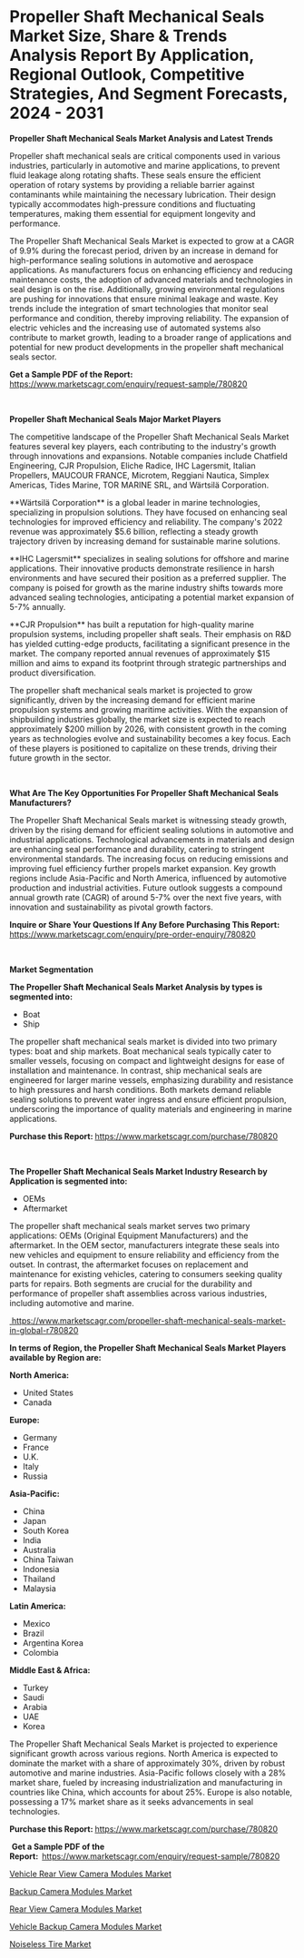 <p><h1>Propeller Shaft Mechanical Seals Market Size, Share & Trends Analysis Report By Application, Regional Outlook, Competitive Strategies, And Segment Forecasts, 2024 - 2031</h1></p><p><strong>Propeller Shaft Mechanical Seals Market Analysis and Latest Trends</strong></p>
<p><p>Propeller shaft mechanical seals are critical components used in various industries, particularly in automotive and marine applications, to prevent fluid leakage along rotating shafts. These seals ensure the efficient operation of rotary systems by providing a reliable barrier against contaminants while maintaining the necessary lubrication. Their design typically accommodates high-pressure conditions and fluctuating temperatures, making them essential for equipment longevity and performance.</p><p>The Propeller Shaft Mechanical Seals Market is expected to grow at a CAGR of 9.9% during the forecast period, driven by an increase in demand for high-performance sealing solutions in automotive and aerospace applications. As manufacturers focus on enhancing efficiency and reducing maintenance costs, the adoption of advanced materials and technologies in seal design is on the rise. Additionally, growing environmental regulations are pushing for innovations that ensure minimal leakage and waste. Key trends include the integration of smart technologies that monitor seal performance and condition, thereby improving reliability. The expansion of electric vehicles and the increasing use of automated systems also contribute to market growth, leading to a broader range of applications and potential for new product developments in the propeller shaft mechanical seals sector.</p></p>
<p><strong>Get a Sample PDF of the Report:&nbsp;</strong> <a href="https://www.marketscagr.com/enquiry/request-sample/780820?utm_campaign=1721&utm_medium=2&utm_source=Github&utm_content=ia&utm_term=15102024&utm_id=propeller-shaft-mechanical-seals">https://www.marketscagr.com/enquiry/request-sample/780820</a></p>
<p>&nbsp;</p>
<p><strong>Propeller Shaft Mechanical Seals Major Market Players</strong></p>
<p><p>The competitive landscape of the Propeller Shaft Mechanical Seals Market features several key players, each contributing to the industry's growth through innovations and expansions. Notable companies include Chatfield Engineering, CJR Propulsion, Eliche Radice, IHC Lagersmit, Italian Propellers, MAUCOUR FRANCE, Microtem, Reggiani Nautica, Simplex Americas, Tides Marine, TOR MARINE SRL, and Wärtsilä Corporation.</p><p>**Wärtsilä Corporation** is a global leader in marine technologies, specializing in propulsion solutions. They have focused on enhancing seal technologies for improved efficiency and reliability. The company's 2022 revenue was approximately $5.6 billion, reflecting a steady growth trajectory driven by increasing demand for sustainable marine solutions.</p><p>**IHC Lagersmit** specializes in sealing solutions for offshore and marine applications. Their innovative products demonstrate resilience in harsh environments and have secured their position as a preferred supplier. The company is poised for growth as the marine industry shifts towards more advanced sealing technologies, anticipating a potential market expansion of 5-7% annually.</p><p>**CJR Propulsion** has built a reputation for high-quality marine propulsion systems, including propeller shaft seals. Their emphasis on R&D has yielded cutting-edge products, facilitating a significant presence in the market. The company reported annual revenues of approximately $15 million and aims to expand its footprint through strategic partnerships and product diversification.</p><p>The propeller shaft mechanical seals market is projected to grow significantly, driven by the increasing demand for efficient marine propulsion systems and growing maritime activities. With the expansion of shipbuilding industries globally, the market size is expected to reach approximately $200 million by 2026, with consistent growth in the coming years as technologies evolve and sustainability becomes a key focus. Each of these players is positioned to capitalize on these trends, driving their future growth in the sector.</p></p>
<p>&nbsp;</p>
<p><strong>What Are The Key Opportunities For Propeller Shaft Mechanical Seals Manufacturers?</strong></p>
<p><p>The Propeller Shaft Mechanical Seals market is witnessing steady growth, driven by the rising demand for efficient sealing solutions in automotive and industrial applications. Technological advancements in materials and design are enhancing seal performance and durability, catering to stringent environmental standards. The increasing focus on reducing emissions and improving fuel efficiency further propels market expansion. Key growth regions include Asia-Pacific and North America, influenced by automotive production and industrial activities. Future outlook suggests a compound annual growth rate (CAGR) of around 5-7% over the next five years, with innovation and sustainability as pivotal growth factors.</p></p>
<p><strong>Inquire or Share Your Questions If Any Before Purchasing This Report:</strong> <a href="https://www.marketscagr.com/enquiry/pre-order-enquiry/780820?utm_campaign=1721&utm_medium=2&utm_source=Github&utm_content=ia&utm_term=15102024&utm_id=propeller-shaft-mechanical-seals">https://www.marketscagr.com/enquiry/pre-order-enquiry/780820</a></p>
<p>&nbsp;</p>
<p><strong>Market Segmentation</strong></p>
<p><strong>The Propeller Shaft Mechanical Seals Market Analysis by types is segmented into:</strong></p>
<p><ul><li>Boat</li><li>Ship</li></ul></p>
<p><p>The propeller shaft mechanical seals market is divided into two primary types: boat and ship markets. Boat mechanical seals typically cater to smaller vessels, focusing on compact and lightweight designs for ease of installation and maintenance. In contrast, ship mechanical seals are engineered for larger marine vessels, emphasizing durability and resistance to high pressures and harsh conditions. Both markets demand reliable sealing solutions to prevent water ingress and ensure efficient propulsion, underscoring the importance of quality materials and engineering in marine applications.</p></p>
<p><strong>Purchase this Report:&nbsp;</strong><a href="https://www.marketscagr.com/purchase/780820?utm_campaign=1721&utm_medium=2&utm_source=Github&utm_content=ia&utm_term=15102024&utm_id=propeller-shaft-mechanical-seals">https://www.marketscagr.com/purchase/780820</a></p>
<p>&nbsp;</p>
<p><strong>The Propeller Shaft Mechanical Seals Market Industry Research by Application is segmented into:</strong></p>
<p><ul><li>OEMs</li><li>Aftermarket</li></ul></p>
<p><p>The propeller shaft mechanical seals market serves two primary applications: OEMs (Original Equipment Manufacturers) and the aftermarket. In the OEM sector, manufacturers integrate these seals into new vehicles and equipment to ensure reliability and efficiency from the outset. In contrast, the aftermarket focuses on replacement and maintenance for existing vehicles, catering to consumers seeking quality parts for repairs. Both segments are crucial for the durability and performance of propeller shaft assemblies across various industries, including automotive and marine.</p></p>
<p><a href="https://www.marketscagr.com/propeller-shaft-mechanical-seals-market-in-global-r780820?utm_campaign=1721&utm_medium=2&utm_source=Github&utm_content=ia&utm_term=15102024&utm_id=propeller-shaft-mechanical-seals">&nbsp;https://www.marketscagr.com/propeller-shaft-mechanical-seals-market-in-global-r780820</a></p>
<p><strong>In terms of Region, the Propeller Shaft Mechanical Seals Market Players available by Region are:</strong></p>
<p>
    <p> <strong> North America: </strong>
        <ul>
            <li>United States</li>
            <li>Canada</li>
        </ul>
        </p> 
    <p> <strong> Europe: </strong>
        <ul>
            <li>Germany</li>
            <li>France</li>
            <li>U.K.</li>
            <li>Italy</li>
            <li>Russia</li>
        </ul>
        </p> 
    <p> <strong> Asia-Pacific: </strong>
        <ul>
            <li>China</li>
            <li>Japan</li>
            <li>South Korea</li>
            <li>India</li>
            <li>Australia</li>
            <li>China Taiwan</li>
            <li>Indonesia</li>
            <li>Thailand</li>
            <li>Malaysia</li>
        </ul>
        </p> 
    <p> <strong> Latin America: </strong>
        <ul>
            <li>Mexico</li>
            <li>Brazil</li>
            <li>Argentina Korea</li>
            <li>Colombia</li>
        </ul>
        </p> 
    <p> <strong> Middle East & Africa: </strong>
        <ul>
            <li>Turkey</li>
            <li>Saudi</li>
            <li>Arabia</li>
            <li>UAE</li>
            <li>Korea</li>
        </ul>
    </p>
    </p>
<p><p>The Propeller Shaft Mechanical Seals Market is projected to experience significant growth across various regions. North America is expected to dominate the market with a share of approximately 30%, driven by robust automotive and marine industries. Asia-Pacific follows closely with a 28% market share, fueled by increasing industrialization and manufacturing in countries like China, which accounts for about 25%. Europe is also notable, possessing a 17% market share as it seeks advancements in seal technologies.</p></p>
<p><strong>Purchase this Report: </strong><a href="https://www.marketscagr.com/purchase/780820?utm_campaign=1721&utm_medium=2&utm_source=Github&utm_content=ia&utm_term=15102024&utm_id=propeller-shaft-mechanical-seals">https://www.marketscagr.com/purchase/780820</a></p>
<p>&nbsp;<strong>Get a Sample PDF of the Report:&nbsp;&nbsp;</strong><a href="https://www.marketscagr.com/enquiry/request-sample/780820?utm_campaign=1721&utm_medium=2&utm_source=Github&utm_content=ia&utm_term=15102024&utm_id=propeller-shaft-mechanical-seals">https://www.marketscagr.com/enquiry/request-sample/780820</a></p>
<p><strong></strong></p>
<p><p><a href="https://www.linkedin.com/pulse/vehicle-rear-view-camera-modules-market-revolution-size-share-onilc?utm_campaign=1721&utm_medium=2&utm_source=Github&utm_content=ia&utm_term=15102024&utm_id=propeller-shaft-mechanical-seals">Vehicle Rear View Camera Modules Market</a></p><p><a href="https://www.linkedin.com/pulse/backup-camera-modules-market-maturity-analysis-regional-disparities-pksyc?utm_campaign=1721&utm_medium=2&utm_source=Github&utm_content=ia&utm_term=15102024&utm_id=propeller-shaft-mechanical-seals">Backup Camera Modules Market</a></p><p><a href="https://www.linkedin.com/pulse/comprehensive-rear-view-camera-modules-market-report-regional-zfdtc?utm_campaign=1721&utm_medium=2&utm_source=Github&utm_content=ia&utm_term=15102024&utm_id=propeller-shaft-mechanical-seals">Rear View Camera Modules Market</a></p><p><a href="https://www.linkedin.com/pulse/in-depth-analysis-global-vehicle-backup-camera-modules-market-q8klc?utm_campaign=1721&utm_medium=2&utm_source=Github&utm_content=ia&utm_term=15102024&utm_id=propeller-shaft-mechanical-seals">Vehicle Backup Camera Modules Market</a></p><p><a href="https://www.linkedin.com/pulse/insights-noiseless-tire-market-players-size-geographical-regions-gt9rc?utm_campaign=1721&utm_medium=2&utm_source=Github&utm_content=ia&utm_term=15102024&utm_id=propeller-shaft-mechanical-seals">Noiseless Tire Market</a></p></p>